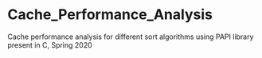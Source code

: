 # Cache_Performance_Analysis
Cache performance analysis for different sort algorithms using PAPI library present in C, Spring 2020
